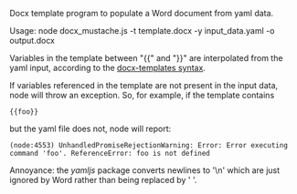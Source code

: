 Docx template program to populate a Word document from yaml data.

Usage: node docx_mustache.js -t template.docx -y input_data.yaml -o output.docx

Variables in the template between "{{" and "}}" are interpolated from
the yaml input, according to the
[docx-templates syntax](https://www.npmjs.com/package/docx-templates).

If variables referenced in the template are not present in the input
data, node will throw an exception.  So, for example, if the template
contains

    {{foo}}
    
but the yaml file does not, node will report:

    (node:4553) UnhandledPromiseRejectionWarning: Error: Error executing command 'foo'. ReferenceError: foo is not defined

Annoyance: the _yamljs_ package converts newlines to '\n' which are
just ignored by Word rather than being replaced by ' '.
